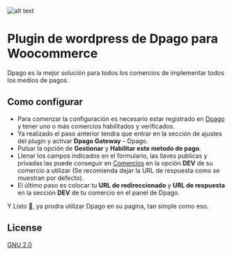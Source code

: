 ![alt text](https://dpago.com/assets/logo.e3864f24.svg)

# Plugin de wordpress de Dpago para Woocommerce

Dpago es la mejor solución para todos los comercios de implementar todos los medios de pagos.

## Como configurar

- Para comenzar la configuración es necesario estar registrado en [Dpago](https://www.dpago.com) y tener uno o más comercios habilitados y verificados.
- Ya realizado el paso anterior tendra que entrar en la sección de ajustes del plugin y activar **Dpago Gateway** – Dpago.
- Pulsar la opción de **Gestionar** y **Habilitar este metodo de pago**.
- Llenar los campos indicados en el formulario, las llaves publicas y privadas las puede conseguir en [Comercios](https://panel.dpago.com/comercios) en la opción **DEV** de su comercio a utilizar (Se recomienda dejar la URL de respuesta como se muestran por defecto).
- El último paso es colocar tu **URL de redireccionado** y **URL de respuesta** en la sección **DEV** de tu comercio en el panel de Dpago.

Y Listo 🎉, ya prodra utilizar Dpago en su pagina, tan simple como eso.

## License

[GNU 2.0](https://www.gnu.org/licenses/old-licenses/gpl-2.0.html)
